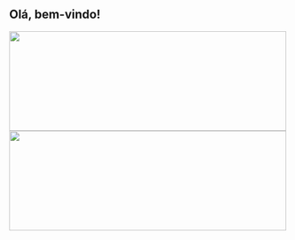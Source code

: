 ## Olá, bem-vindo!

<div>
  <a href="https://github.com/ArthurTrindade">
  <img height="180em" width="500em" src="https://github-readme-stats.vercel.app/api?username=ArthurTrindade&show_icons=true&theme=dracula&include_all_commits=true&count_private=true"/>
  <img height="180em" width="500em" src="https://github-readme-stats.vercel.app/api/top-langs/?username=ArthurTrindade&layout=compact&langs_count=7&theme=dracula"/>
</div>

##
